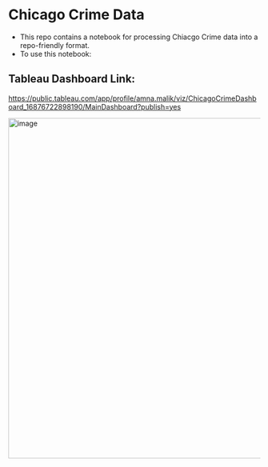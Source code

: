 # Chicago Crime Data
 
- This repo contains a notebook for processing Chiacgo Crime data into a repo-friendly format. 
- To use this notebook: 

## Tableau Dashboard Link:

https://public.tableau.com/app/profile/amna.malik/viz/ChicagoCrimeDashboard_16876722898190/MainDashboard?publish=yes

<img width="681" alt="image" src="https://github.com/amnamalik1993/preparing-chicago-crime-data/assets/124516948/3a175897-0e59-4948-8248-b57f448f14f5">
